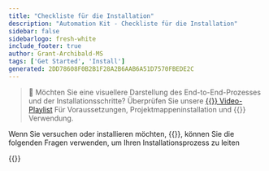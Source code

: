 ```yaml
---
title: "Checkliste für die Installation"
description: "Automation Kit - Checkliste für die Installation"
sidebar: false
sidebarlogo: fresh-white
include_footer: true
author: Grant-Archibald-MS
tags: ['Get Started', 'Install']
generated: 2DD78608F0B2B1F28A2B6AAB6A51D7570FBEDE2C
---
```


> 🎥 Möchten Sie eine visuellere Darstellung des End-to-End-Prozesses und der Installationsschritte? Überprüfen Sie unsere <a href='https://www.youtube.com/playlist?list=PLi9EhCY4z99VlRg4j7D1Or6XfXbUcEWZy' target='_blank'>{{<product-name>}} Video-Playlist</a> Für Voraussetzungen, Projektmappeninstallation und {{<product-name>}} Verwendung.

Wenn Sie versuchen oder installieren möchten, {{<product-name>}}, können Sie die folgenden Fragen verwenden, um Ihren Installationsprozess zu leiten

{{<questions name="/content/de/get-started/install-checklist.json" completed="Vielen Dank, dass Sie die Checkliste für die Installation ausgefüllt haben." showNavigationButtons="false" locale="de">}}
